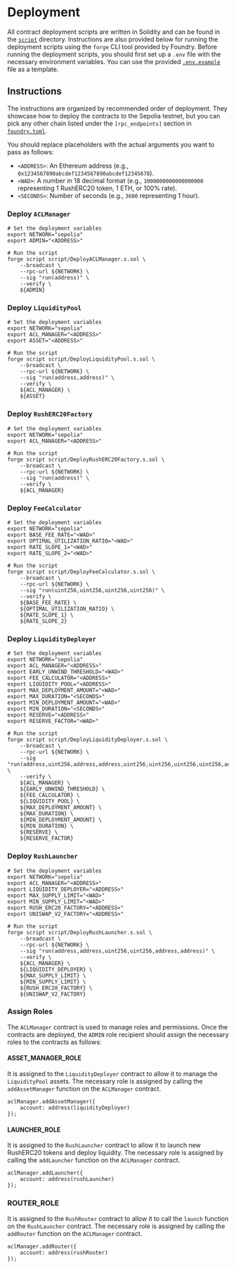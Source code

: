 # Deployment

All contract deployment scripts are written in Solidity and can be found in the [`script`](/script) directory.
Instructions are also provided below for running the deployment scripts using the `forge` CLI tool provided by Foundry.
Before running the deployment scripts, you should first set up a `.env` file with the necessary environment variables.
You can use the provided [`.env.example`](./.env.example) file as a template.

## Instructions

The instructions are organized by recommended order of deployment. They showcase how to deploy the contracts to the
Sepolia testnet, but you can pick any other chain listed under the `[rpc_endpoints]` section in
[`foundry.toml`](./foundry.toml#L61).

You should replace placeholders with the actual arguments you want to pass as follows:

- `<ADDRESS>`: An Ethereum address (e.g., `0x1234567890abcdef1234567890abcdef12345678`).
- `<WAD>`: A number in 18 decimal format (e.g., `1000000000000000000` representing 1 RushERC20 token, 1 ETH, or 100%
  rate).
- `<SECONDS>`: Number of seconds (e.g., `3600` representing 1 hour).

### Deploy `ACLManager`

```shell
# Set the deployment variables
export NETWORK="sepolia"
export ADMIN="<ADDRESS>"

# Run the script
forge script script/DeployACLManager.s.sol \
    --broadcast \
    --rpc-url ${NETWORK} \
    --sig "run(address)" \
    --verify \
    ${ADMIN}
```

### Deploy `LiquidityPool`

```shell
# Set the deployment variables
export NETWORK="sepolia"
export ACL_MANAGER="<ADDRESS>"
export ASSET="<ADDRESS>"

# Run the script
forge script script/DeployLiquidityPool.s.sol \
    --broadcast \
    --rpc-url ${NETWORK} \
    --sig "run(address,address)" \
    --verify \
    ${ACL_MANAGER} \
    ${ASSET}
```

### Deploy `RushERC20Factory`

```shell
# Set the deployment variables
export NETWORK="sepolia"
export ACL_MANAGER="<ADDRESS>"

# Run the script
forge script script/DeployRushERC20Factory.s.sol \
    --broadcast \
    --rpc-url ${NETWORK} \
    --sig "run(address)" \
    --verify \
    ${ACL_MANAGER}
```

### Deploy `FeeCalculator`

```shell
# Set the deployment variables
export NETWORK="sepolia"
export BASE_FEE_RATE="<WAD>"
export OPTIMAL_UTILIZATION_RATIO="<WAD>"
export RATE_SLOPE_1="<WAD>"
export RATE_SLOPE_2="<WAD>"

# Run the script
forge script script/DeployFeeCalculator.s.sol \
    --broadcast \
    --rpc-url ${NETWORK} \
    --sig "run(uint256,uint256,uint256,uint256)" \
    --verify \
    ${BASE_FEE_RATE} \
    ${OPTIMAL_UTILIZATION_RATIO} \
    ${RATE_SLOPE_1} \
    ${RATE_SLOPE_2}
```

### Deploy `LiquidityDeployer`

```shell
# Set the deployment variables
export NETWORK="sepolia"
export ACL_MANAGER="<ADDRESS>"
export EARLY_UNWIND_THRESHOLD="<WAD>"
export FEE_CALCULATOR="<ADDRESS>"
export LIQUIDITY_POOL="<ADDRESS>"
export MAX_DEPLOYMENT_AMOUNT="<WAD>"
export MAX_DURATION="<SECONDS>"
export MIN_DEPLOYMENT_AMOUNT="<WAD>"
export MIN_DURATION="<SECONDS>"
export RESERVE="<ADDRESS>"
export RESERVE_FACTOR="<WAD>"

# Run the script
forge script script/DeployLiquidityDeployer.s.sol \
    --broadcast \
    --rpc-url ${NETWORK} \
    --sig "run(address,uint256,address,address,uint256,uint256,uint256,uint256,address,uint256)" \
    --verify \
    ${ACL_MANAGER} \
    ${EARLY_UNWIND_THRESHOLD} \
    ${FEE_CALCULATOR} \
    ${LIQUIDITY_POOL} \
    ${MAX_DEPLOYMENT_AMOUNT} \
    ${MAX_DURATION} \
    ${MIN_DEPLOYMENT_AMOUNT} \
    ${MIN_DURATION} \
    ${RESERVE} \
    ${RESERVE_FACTOR}
```

### Deploy `RushLauncher`

```shell
# Set the deployment variables
export NETWORK="sepolia"
export ACL_MANAGER="<ADDRESS>"
export LIQUIDITY_DEPLOYER="<ADDRESS>"
export MAX_SUPPLY_LIMIT="<WAD>"
export MIN_SUPPLY_LIMIT="<WAD>"
export RUSH_ERC20_FACTORY="<ADDRESS>"
export UNISWAP_V2_FACTORY="<ADDRESS>"

# Run the script
forge script script/DeployRushLauncher.s.sol \
    --broadcast \
    --rpc-url ${NETWORK} \
    --sig "run(address,address,uint256,uint256,address,address)" \
    --verify \
    ${ACL_MANAGER} \
    ${LIQUIDITY_DEPLOYER} \
    ${MAX_SUPPLY_LIMIT} \
    ${MIN_SUPPLY_LIMIT} \
    ${RUSH_ERC20_FACTORY} \
    ${UNISWAP_V2_FACTORY}
```

### Assign Roles

The `ACLManager` contract is used to manage roles and permissions. Once the contracts are deployed, the `ADMIN` role
recipient should assign the necessary roles to the contracts as follows:

#### ASSET_MANAGER_ROLE

It is assigned to the `LiquidityDeployer` contract to allow it to manage the `LiquidityPool` assets. The necessary role
is assigned by calling the `addAssetManager` function on the `ACLManager` contract.

```solidity
aclManager.addAssetManager({
    account: address(liquidityDeployer)
});
```

#### LAUNCHER_ROLE

It is assigned to the `RushLauncher` contract to allow it to launch new RushERC20 tokens and deploy liquidity. The
necessary role is assigned by calling the `addLauncher` function on the `ACLManager` contract.

```solidity
aclManager.addLauncher({
    account: address(rushLauncher)
});
```

### ROUTER_ROLE

It is assigned to the `RushRouter` contract to allow it to call the `launch` function on the `RushLauncher` contract.
The necessary role is assigned by calling the `addRouter` function on the `ACLManager` contract.

```solidity
aclManager.addRouter({
    account: address(rushRouter)
});
```
